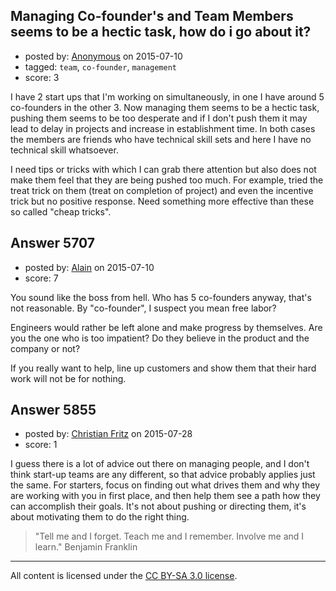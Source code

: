 ## Managing Co-founder's and Team Members seems to be a hectic task, how do i go about it?

- posted by: [Anonymous](https://stackexchange.com/users/6608305/anonymous) on 2015-07-10
- tagged: `team`, `co-founder`, `management`
- score: 3

I have 2 start ups that I'm working on simultaneously, in one I have around 5 co-founders in the other 3. Now managing them seems to be a hectic task, pushing them seems to be too desperate and if I don't push them it may lead to delay in projects and increase in establishment time. In both cases the members are friends who have technical skill sets and here I have no technical skill whatsoever.  

I need tips or tricks with which I can grab there attention but also does not make them feel that they are being pushed too much. For example, tried the treat trick on them (treat on completion of project) and even the incentive trick but no positive response. Need something more effective than these so called "cheap tricks".


## Answer 5707

- posted by: [Alain](https://stackexchange.com/users/21866/alain) on 2015-07-10
- score: 7

You sound like the boss from hell. Who has 5 co-founders anyway, that's not reasonable. By "co-founder", I suspect you mean free labor?

Engineers would rather be left alone and make progress by themselves. Are you the one who is too impatient? Do they believe in the product and the company or not?

If you really want to help, line up customers and show them that their hard work will not be for nothing.


## Answer 5855

- posted by: [Christian Fritz](https://stackexchange.com/users/1092869/christian-fritz) on 2015-07-28
- score: 1

I guess there is a lot of advice out there on managing people, and I don't think start-up teams are any different, so that advice probably applies just the same. For starters, focus on finding out what drives them and why they are working with you in first place, and then help them see a path how they can accomplish their goals. It's not about pushing or directing them, it's about motivating them to do the right thing.

> "Tell me and I forget. Teach me and I remember. Involve me and I
> learn." Benjamin Franklin





---

All content is licensed under the [CC BY-SA 3.0 license](https://creativecommons.org/licenses/by-sa/3.0/).
